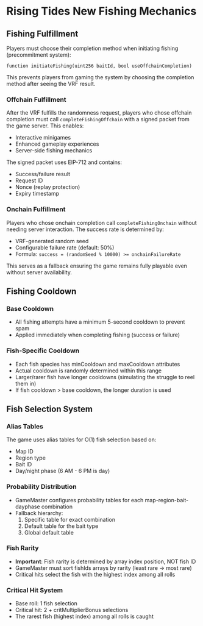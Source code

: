 # Rising Tides New Fishing Mechanics

## Fishing Fulfillment

Players must choose their completion method when initiating fishing (precommitment system):

```solidity
function initiateFishing(uint256 baitId, bool useOffchainCompletion)
```

This prevents players from gaming the system by choosing the completion method after seeing the VRF result.

### Offchain Fulfillment

After the VRF fulfills the randomness request, players who chose offchain completion must call `completeFishingOffchain` with a signed packet from the game server. This enables:

- Interactive minigames
- Enhanced gameplay experiences
- Server-side fishing mechanics

The signed packet uses EIP-712 and contains:

- Success/failure result
- Request ID
- Nonce (replay protection)
- Expiry timestamp

### Onchain Fulfillment

Players who chose onchain completion call `completeFishingOnchain` without needing server interaction. The success rate is determined by:

- VRF-generated random seed
- Configurable failure rate (default: 50%)
- Formula: `success = (randomSeed % 10000) >= onchainFailureRate`

This serves as a fallback ensuring the game remains fully playable even without server availability.

## Fishing Cooldown

### Base Cooldown

- All fishing attempts have a minimum 5-second cooldown to prevent spam
- Applied immediately when completing fishing (success or failure)

### Fish-Specific Cooldown

- Each fish species has minCooldown and maxCooldown attributes
- Actual cooldown is randomly determined within this range
- Larger/rarer fish have longer cooldowns (simulating the struggle to reel them in)
- If fish cooldown > base cooldown, the longer duration is used

## Fish Selection System

### Alias Tables

The game uses alias tables for O(1) fish selection based on:

- Map ID
- Region type
- Bait ID
- Day/night phase (6 AM - 6 PM is day)

### Probability Distribution

- GameMaster configures probability tables for each map-region-bait-dayphase combination
- Fallback hierarchy:
  1. Specific table for exact combination
  2. Default table for the bait type
  3. Global default table

### Fish Rarity

- **Important**: Fish rarity is determined by array index position, NOT fish ID
- GameMaster must sort fishIds arrays by rarity (least rare → most rare)
- Critical hits select the fish with the highest index among all rolls

### Critical Hit System

- Base roll: 1 fish selection
- Critical hit: 2 + critMultiplierBonus selections
- The rarest fish (highest index) among all rolls is caught
